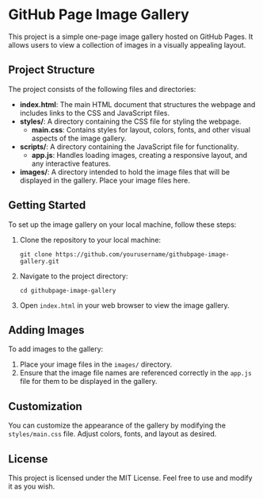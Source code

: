 # GitHub Page Image Gallery

This project is a simple one-page image gallery hosted on GitHub Pages. It allows users to view a collection of images in a visually appealing layout.

## Project Structure

The project consists of the following files and directories:

- **index.html**: The main HTML document that structures the webpage and includes links to the CSS and JavaScript files.
- **styles/**: A directory containing the CSS file for styling the webpage.
  - **main.css**: Contains styles for layout, colors, fonts, and other visual aspects of the image gallery.
- **scripts/**: A directory containing the JavaScript file for functionality.
  - **app.js**: Handles loading images, creating a responsive layout, and any interactive features.
- **images/**: A directory intended to hold the image files that will be displayed in the gallery. Place your image files here.

## Getting Started

To set up the image gallery on your local machine, follow these steps:

1. Clone the repository to your local machine:
   ```
   git clone https://github.com/yourusername/githubpage-image-gallery.git
   ```

2. Navigate to the project directory:
   ```
   cd githubpage-image-gallery
   ```

3. Open `index.html` in your web browser to view the image gallery.

## Adding Images

To add images to the gallery:

1. Place your image files in the `images/` directory.
2. Ensure that the image file names are referenced correctly in the `app.js` file for them to be displayed in the gallery.

## Customization

You can customize the appearance of the gallery by modifying the `styles/main.css` file. Adjust colors, fonts, and layout as desired.

## License

This project is licensed under the MIT License. Feel free to use and modify it as you wish.